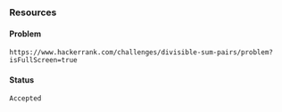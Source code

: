 ### Resources

#### Problem

    https://www.hackerrank.com/challenges/divisible-sum-pairs/problem?isFullScreen=true

#### Status

    Accepted
